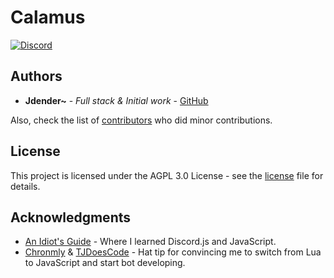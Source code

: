 # Calamus

[![Discord](https://discordapp.com/api/guilds/411973008236740619/embed.png)](https://discord.gg/jqrUHPe)


## Authors

* **Jdender~** - *Full stack & Initial work* - [GitHub](https://github.com/jdenderplays)

Also, check the list of [contributors](https://github.com/jdenderplays/Calamus/contributors) who did minor contributions.

## License

This project is licensed under the AGPL 3.0 License - see the [license](https://github.com/jdenderplays/Calamus/blob/master/LICENSE) file for details.

## Acknowledgments

* [An Idiot's Guide](https://anidiots.guide/) - Where I learned Discord.js and JavaScript.
* [Chronmly](https://github.com/Chronomly) & [TJDoesCode](https://github.com/TJDoesCode) - Hat tip for convincing me to switch from Lua to JavaScript and start bot developing.